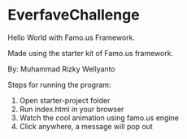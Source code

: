 # EverfaveChallenge
Hello World with Famo.us Framework. 

Made using the starter kit of Famo.us framework.

By: Muhammad Rizky Wellyanto

Steps for running the program:
   1. Open starter-project folder
   2. Run index.html in your browser
   3. Watch the cool animation using famo.us engine
   4. Click anywhere, a message will pop out

